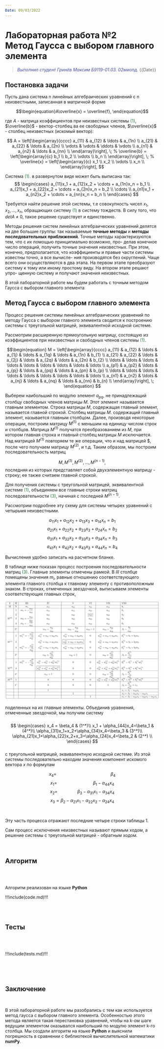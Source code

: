 ```yaml
---
Date: 09/03/2022
---
```



**Лабораторная работа №2** \
Метод Гаусса с выбором главного элемента
=====================================================
><span style="color:#474DA1">*Выполнил студент Гринёв Максим Б9119-01.03.
02миопд*</span>. {{Date}}




## Постановка задачи

Пусть дана система n линейных алгебраических уравнений с n неизвестными, записанная в матричной форме
      
$$\begin{equation}A\overline{x} = \overline{f}, \end{equation}$$

где $A$ - матрица коэффициентов при неизвестных системы <span style="color:#25793B">(1)</span>, $\overline{b}$ - вектор-столбец ва ее свободных членов, $\overline{x}$ - столбец неизвестных (искомый вектор):

$$
    A = 
    \left[\begin{array}{cccc}
        a_{11} & a_{12} & \ldots & a_{1n}  \\
        a_{21} & a_{22} & \ldots & a_{2n}  \\
        \vdots & \vdots & \ddots & \vdots  \\
        a_{n1} & a_{n2} & \ldots & a_{nn}  \\
    \end{array}\right], \;
    %
    \overline{b} =
    \left[\begin{array}{c}
        b_1  \\
        b_2  \\
        \vdots  \\
        b_n  \\
    \end{array}\right], \;
    %
    \overline{x} =
    \left[\begin{array}{c}
        x_1  \\
        x_2  \\
        \vdots  \\
        x_n  \\
    \end{array}\right],
$$

Система <span style="color:#25793B">(1)</span>. в развернутом виде может быть выписана так:
$$
    \begin{cases}
        a_{11}x_1 + a_{12}x_2 + \cdots + a_{1n}x_n = b_1  \\
        a_{21}x_1 + a_{22}x_2 + \cdots + a_{2n}x_n = b_2  \\
        \cdots  \\
        a_{n1}x_1 + a_{n2}x_2 + \cdots + a_{nn}x_n = b_n  \\
    \end{cases}
$$

Требуется найти решение этой системы, т.е совокупность чисел $x_1, x_2, \ldots , x_n,$ обращающих систему <span style="color:#25793B">(1)</span> в систему тождеств. В силу того, что $det A$ &ne; $0$, такое решение существует и единственно.

Методы решения систем линейных алгебраических уравнений делятся на две большие
группы: так называемые **точные методы** и **методы последовательных приближений**.
Точные методы характеризуются тем, что с их помощью принципиально возможно, про-
делав конечное число операций, получить точные значения неизвестных. При этом, конечно,
предполагается, что коэффициенты и правые части системы известны точно, а все вычисле-
ния производятся без округлений. Чаще всего они осуществляются в два этапа. На первом
этапе преобразуют систему к тому или иному простому виду. На втором этапе решают упро-
щенную систему и получают значения неизвестных.

В этой лабораторной работе мы будем работать с точным методом Гаусса с выбором главного элемента

<div style="page-break-after: always;"></div>

## Метод Гаусса с выбором главного элемента

Процесс решения системы линейных алгебраических уравнений по методу Гаусса с выбором главного элемента сводится к построению системы с треугольной матрицей, эквивалентной исходной системе.

Рассмотрим расширенную прямоугольную матрицу, состоящую из коэффициентов при
неизвестных и свободных членов системы <span style="color:#25793B">$(1)$</span>.

$$\begin{equation} M = 
    \left[\begin{array}{cccc}
        a_{11} & a_{12} & \ldots & a_{1j} & \ldots & a_{1q} & \ldots & a_{1n} & b_{1}  \\
        a_{21} & a_{22} & \ldots & a_{2j} & \ldots & a_{2q} & \ldots & a_{2n} & b_{2}  \\
        \ldots & \ldots & \ldots & \ldots & \ldots & \ldots & \ldots & \ldots & \ldots \\
        a_{p1} & a_{p2} & \ldots & a_{pj} & \ldots & a_{pq} & \ldots & a_{pn} & b_{p}  \\
        \ldots & \ldots & \ldots & \ldots & \ldots & \ldots & \ldots & \ldots & \ldots \\
        a_{n1} & a_{n2} & \ldots & a_{nj} & \ldots & a_{nq} & \ldots & a_{nn} & b_{n}  \\
    \end{array}\right], \; \end{equation}
$$

Выберем наибольший по модулю элемент $a_{pq}$, не принадлежащий столбцу свободных членов матрицы $M$. Этот элемент называется главным элементом. Строка матрицы $M$, содержащая главный элемент, называется главной строкой. Столбец матрицы $M$. содержащий
главный элемент, называется главным столбцом. Далее, производя некоторые операции, построим матрицу $M^{(1)}$ с меньшим на единицу числом строк и столбцов. Матрица $M^{(1)}$ получатся преобразованием из $M$, при котором главная строка и главный столбец матрицы $M$
исключается. Над матрицей $M^{(1)}$ повторяем те же операции, что и над матрицей $, после
чего получаем матрицу $M^{(2)}$, и т.д. Таким образом, мы построим последовательность матриц

$$ \begin{equation} 
M, M^{(1)}, M^{(2)}, \ldots, M^{(n-1)}\textit{,}
\end{equation}$$
последняя из которых представляет собой двухэлементную матрицу - строку; ее также считаем главной строкой.


Для получения системы с треугольной матрицей, эквивалентной системе <span style="color:#25793B">$(1)$</span>, объединяем все главные строки матриц последовательности <span style="color:#25793B">$(3)$</span>, начиная с последней $M^{(n−1)}$.

Рассмотрим подробнее эту схему для системы четырех уравнений с четырьмя неизвестными.


$$ a_{11}x_{1}+a_{12}x_{2}+a_{13}x_{3}+a_{14}x_{n} = b_1 $$
$$ a_{21}x_{1}+a_{22}x_{2}+a_{23}x_{3}+a_{24}x_{n} = b_2 $$
$$ a_{31}x_{1}+a_{32}x_{2}+a_{33}x_{3}+a_{34}x_{n} = b_3 $$
$$ a_{41}x_{1}+a_{42}x_{2}+a_{43}x_{3}+a_{44}x_{n} = b_4 $$

Вычисления удобно записать на расчетном бланке.

В таблице ниже показан процесс построения последовательности матриц <span style="color:#25793B">$(3)$</span>. Главные элементы отмечены рамкой. В $III$ столбце помещены значения $m_i$, равные отношению соответствующего элемента главного столбца к главному элементу с противоположным знаком. В строках, отмеченных звездочкой, выписываем элементы соответствующих главных строк,

<img src="img/img1.png" alt="альтернативный текст">

поделенных на их главные элементы. Объединив уравнения, отмеченные звездочкой, мы получим систему
<br>
<br>
$$
    \begin{cases}
    x_4 = \beta_4 & (1^*)\\
    x_1 + \alpha_{44}x_4=\beta_1 & (4^*)\\
    \alpha_{31}x_1+x_2+\alpha_{34}x_4=\beta_3 & (3^*)\\
    \alpha_{21}x_1+\alpha_{22}x_2+x_3+\alpha_{24}x_4=\beta_2 & (2^*) \\
    \end{cases}
$$
<br>
с треугольной матрицей, эквивалентную исходной системе. Из этой системы последовательно
находим значения компонент искомого вектора $x$ по формулам


  $$ x_4 = \qquad\qquad \qquad \qquad \qquad \quad \! \beta_4 $$ 
  $$ x_1 = \qquad \qquad \qquad \; \; \; \; \; \; \!  \beta_1-\alpha_{44}x_4 $$ 
  $$ x_2 = \qquad\qquad \! \beta_3  - \alpha_{31}x_1-\alpha_{34}x_4 $$ 
  $$ x_3 = \beta_2 - \alpha_{21}x_1-\alpha_{22}x_2-\alpha_{24}x_4 $$ 

<br>

Эту часть процесса отражают последние четыре строки таблицы 1.


Сам процесс исключения неизвестных называют прямым ходом, а решение системы с
треугольной матрицей - обратным ходом.
<br>
<br>
<br>

## Алгоритм

<br>
<br>

Алгоритм реализован на языке **Python**

!!!include(code.md)!!!

<br>
<br>

## Тесты

<br>
<br>

!!!include(tests.md)!!!

<div style="page-break-after: always;"></div>

<br>
<br>
<br>

## Заключение

<br>


В этой лабораторной работе мы разобрались с тем как используется метод гаусса с выбором главного элемента. Особенностью этого метода является такая перестановка уравнений, чтобы на k-ом шаге ведущим элементом оказывался наибольший по модулю элемент k-го столбца. Мы создали алгоритм на языке **Python** и выяснили погрешность в сравнении с библиотекой вычислительной математики **numPy**.


<style>
    .img {
        display:block;
        margin-left:auto;
        margin-right:auto;
        border: 1px, solid, black;
    }
</style>